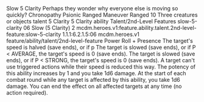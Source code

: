 <ability>
  <name>Slow</name>
  <cost>5 Clarity</cost>
  <flavor>Perhaps they wonder why everyone else is moving so quickly?</flavor>
  <keywords>
    <keyword>Chronopathy</keyword>
    <keyword>Psionic</keyword>
    <keyword>Ranged</keyword>
  </keywords>
  <type>Maneuver</type>
  <distance>Ranged 10</distance>
  <target>Three creatures or objects</target>
  <metadata>
    <class>talent</class>
    <cost>5 Clarity</cost>
    <cost_amount>5</cost_amount>
    <cost_resource>Clarity</cost_resource>
    <feature_type>ability</feature_type>
    <file_dpath>Talent/2nd-Level Features</file_dpath>
    <item_id>slow-5-clarity</item_id>
    <item_index>06</item_index>
    <item_name>Slow (5 Clarity)</item_name>
    <level>2</level>
    <scc>mcdm.heroes.v1:feature.ability.talent.2nd-level-feature:slow-5-clarity</scc>
    <scdc>1.1.1:6.2.1.5:06</scdc>
    <source>mcdm.heroes.v1</source>
    <type>feature/ability/talent/2nd-level-feature</type>
  </metadata>
  <effects>
    <effect type="roll">
      <roll>Power Roll + Presence</roll>
      <t1>The target&apos;s speed is halved (save ends), or if p</t1>
      <t2>The target is slowed (save ends), or if P &lt; AVERAGE, the target&apos;s speed is 0 (save ends).</t2>
      <t3>The target is slowed (save ends), or if P &lt; STRONG, the target&apos;s speed is 0 (save ends).</t3>
    </effect>
    <effect type="mundane">A target can&apos;t use triggered actions while their speed is reduced this way.</effect>
    <effect type="mundane" name="Strained">The potency of this ability increases by 1 and you take 1d6 damage. At the start of each combat round while any target is affected by this ability, you take 1d6 damage. You can end the effect on all affected targets at any time (no action required).</effect>
  </effects>
</ability>
